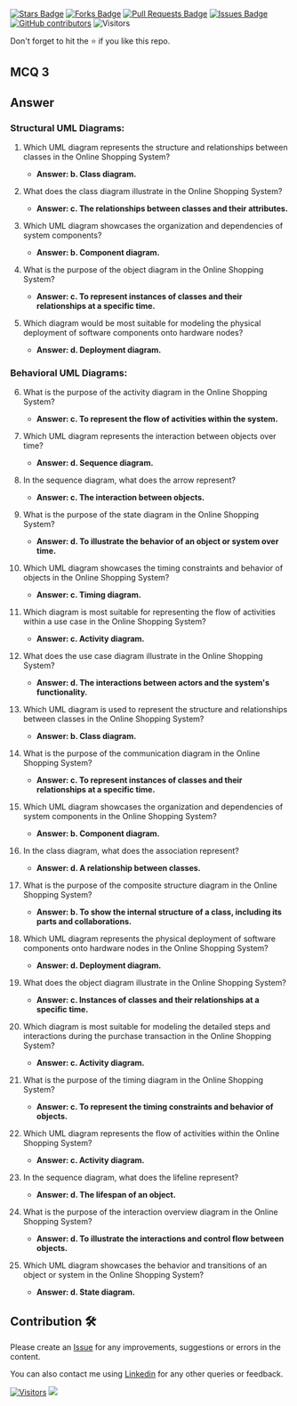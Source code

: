 <a href="https://github.com/drshahizan/software-engineering/stargazers"><img src="https://img.shields.io/github/stars/drshahizan/software-engineering" alt="Stars Badge"/></a>
<a href="https://github.com/drshahizan/software-engineering/network/members"><img src="https://img.shields.io/github/forks/drshahizan/software-engineering" alt="Forks Badge"/></a>
<a href="https://github.com/drshahizan/software-engineering/pulls"><img src="https://img.shields.io/github/issues-pr/drshahizan/software-engineering" alt="Pull Requests Badge"/></a>
<a href="https://github.com/drshahizan/software-engineering"><img src="https://img.shields.io/github/issues/drshahizan/software-engineering" alt="Issues Badge"/></a>
<a href="https://github.com/drshahizan/software-engineering/graphs/contributors"><img alt="GitHub contributors" src="https://img.shields.io/github/contributors/drshahizan/software-engineering?color=2b9348"></a>
![Visitors](https://api.visitorbadge.io/api/visitors?path=https%3A%2F%2Fgithub.com%2Fdrshahizan%2Fsoftware-engineering&labelColor=%23d9e3f0&countColor=%23697689&style=flat)

Don't forget to hit the :star: if you like this repo.

## MCQ 3

## Answer
### Structural UML Diagrams:

1. Which UML diagram represents the structure and relationships between classes in the Online Shopping System?
   - **Answer: b. Class diagram.**

2. What does the class diagram illustrate in the Online Shopping System?
   - **Answer: c. The relationships between classes and their attributes.**

3. Which UML diagram showcases the organization and dependencies of system components?
   - **Answer: b. Component diagram.**

4. What is the purpose of the object diagram in the Online Shopping System?
   - **Answer: c. To represent instances of classes and their relationships at a specific time.**

5. Which diagram would be most suitable for modeling the physical deployment of software components onto hardware nodes?
   - **Answer: d. Deployment diagram.**

### Behavioral UML Diagrams:

6. What is the purpose of the activity diagram in the Online Shopping System?
   - **Answer: c. To represent the flow of activities within the system.**

7. Which UML diagram represents the interaction between objects over time?
   - **Answer: d. Sequence diagram.**

8. In the sequence diagram, what does the arrow represent?
   - **Answer: c. The interaction between objects.**

9. What is the purpose of the state diagram in the Online Shopping System?
   - **Answer: d. To illustrate the behavior of an object or system over time.**

10. Which UML diagram showcases the timing constraints and behavior of objects in the Online Shopping System?
    - **Answer: c. Timing diagram.**

11. Which diagram is most suitable for representing the flow of activities within a use case in the Online Shopping System?
    - **Answer: c. Activity diagram.**

12. What does the use case diagram illustrate in the Online Shopping System?
    - **Answer: d. The interactions between actors and the system's functionality.**

13. Which UML diagram is used to represent the structure and relationships between classes in the Online Shopping System?
    - **Answer: b. Class diagram.**

14. What is the purpose of the communication diagram in the Online Shopping System?
    - **Answer: c. To represent instances of classes and their relationships at a specific time.**

15. Which UML diagram showcases the organization and dependencies of system components in the Online Shopping System?
    - **Answer: b. Component diagram.**

16. In the class diagram, what does the association represent?
    - **Answer: d. A relationship between classes.**

17. What is the purpose of the composite structure diagram in the Online Shopping System?
    - **Answer: b. To show the internal structure of a class, including its parts and collaborations.**

18. Which UML diagram represents the physical deployment of software components onto hardware nodes in the Online Shopping System?
    - **Answer: d. Deployment diagram.**

19. What does the object diagram illustrate in the Online Shopping System?
    - **Answer: c. Instances of classes and their relationships at a specific time.**

20. Which diagram is most suitable for modeling the detailed steps and interactions during the purchase transaction in the Online Shopping System?
    - **Answer: c. Activity diagram.**

21. What is the purpose of the timing diagram in the Online Shopping System?
    - **Answer: c. To represent the timing constraints and behavior of objects.**

22. Which UML diagram represents the flow of activities within the Online Shopping System?
    - **Answer: c. Activity diagram.**

23. In the sequence diagram, what does the lifeline represent?
    - **Answer: d. The lifespan of an object.**

24. What is the purpose of the interaction overview diagram in the Online Shopping System?
    - **Answer: d. To illustrate the interactions and control flow between objects.**

25. Which UML diagram showcases the behavior and transitions of an object or system in the Online Shopping System?
    - **Answer: d. State diagram.**


## Contribution 🛠️
Please create an [Issue](https://github.com/drshahizan/learn-php/issues) for any improvements, suggestions or errors in the content.

You can also contact me using [Linkedin](https://www.linkedin.com/in/drshahizan/) for any other queries or feedback.

[![Visitors](https://api.visitorbadge.io/api/visitors?path=https%3A%2F%2Fgithub.com%2Fdrshahizan&labelColor=%23697689&countColor=%23555555&style=plastic)](https://visitorbadge.io/status?path=https%3A%2F%2Fgithub.com%2Fdrshahizan)
![](https://hit.yhype.me/github/profile?user_id=81284918)


